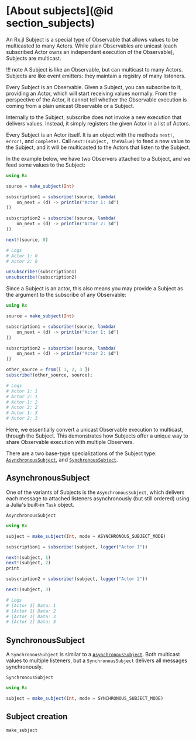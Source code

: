# [About subjects](@id section_subjects)

An Rx.jl Subject is a special type of Observable that allows values to be multicasted to many Actors. While plain Observables are unicast (each subscribed Actor owns an independent execution of the Observable), Subjects are multicast.

!!! note
    A Subject is like an Observable, but can multicast to many Actors. Subjects are like event emitters: they maintain a registry of many listeners.


Every Subject is an Observable. Given a Subject, you can subscribe to it, providing an Actor, which will start receiving values normally. From the perspective of the Actor, it cannot tell whether the Observable execution is coming from a plain unicast Observable or a Subject.

Internally to the Subject, subscribe does not invoke a new execution that delivers values. Instead, it simply registers the given Actor in a list of Actors.

Every Subject is an Actor itself. It is an object with the methods `next!`, `error!`, and `complete!`. Call `next!(subject, theValue)` to feed a new value to the Subject, and it will be multicasted to the Actors that listen to the Subject.

In the example below, we have two Observers attached to a Subject, and we feed some values to the Subject:

```julia
using Rx

source = make_subject(Int)

subscription1 = subscribe!(source, lambda(
    on_next = (d) -> println("Actor 1: $d")
))

subscription2 = subscribe!(source, lambda(
    on_next = (d) -> println("Actor 2: $d")
))

next!(source, 0)

# Logs
# Actor 1: 0
# Actor 2: 0

unsubscribe!(subscription1)
unsubscribe!(subscription2)

```

Since a Subject is an actor, this also means you may provide a Subject as the argument to the subscribe of any Observable:

```julia
using Rx

source = make_subject(Int)

subscription1 = subscribe!(source, lambda(
    on_next = (d) -> println("Actor 1: $d")
))

subscription2 = subscribe!(source, lambda(
    on_next = (d) -> println("Actor 2: $d")
))

other_source = from([ 1, 2, 3 ])
subscribe!(other_source, source);

# Logs
# Actor 1: 1
# Actor 2: 1
# Actor 1: 2
# Actor 2: 2
# Actor 1: 3
# Actor 2: 3
```

Here, we essentially convert a unicast Observable execution to multicast, through the Subject. This demonstrates how Subjects offer a unique way to share Observable execution with multiple Observers.

There are a two base-type specializations of the Subject type: [`AsynchronousSubject`](@ref), and [`SynchronousSubject`](@ref).

## AsynchronousSubject

One of the variants of Subjects is the `AsynchronousSubject`, which delivers each message to attached listeners asynchronously (but still ordered) using
a Julia's built-in `Task` object.

```@docs
AsynchronousSubject
```

```julia
using Rx

subject = make_subject(Int, mode = ASYNCHRONOUS_SUBJECT_MODE)

subscription1 = subscribe!(subject, logger("Actor 1"))

next!(subject, 1)
next!(subject, 2)
print

subscription2 = subscribe!(subject, logger("Actor 2"))

next!(subject, 3)

# Logs
# [Actor 1] Data: 1
# [Actor 1] Data: 2
# [Actor 1] Data: 3
# [Actor 2] Data: 3

```

## SynchronousSubject

A `SynchronousSubject` is similar to a [`AsynchronousSubject`](@ref). Both multicast values to multiple listeners,
but a `SynchronousSubject` delivers all messages synchronously.

```@docs
SynchronousSubject
```

```julia
using Rx

subject = make_subject(Int, mode = SYNCHRONOUS_SUBJECT_MODE)
```

## Subject creation

```@docs
make_subject
```
